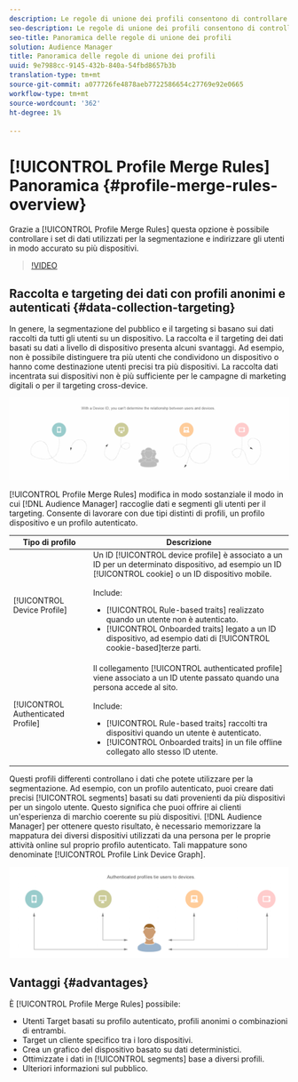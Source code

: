 ```yaml
---
description: Le regole di unione dei profili consentono di controllare i set di dati utilizzati per la segmentazione e di eseguire il targeting accurato di una persona su più dispositivi.
seo-description: Le regole di unione dei profili consentono di controllare i set di dati utilizzati per la segmentazione e di eseguire il targeting accurato di una persona su più dispositivi.
seo-title: Panoramica delle regole di unione dei profili
solution: Audience Manager
title: Panoramica delle regole di unione dei profili
uuid: 9e7988cc-9145-432b-840a-54fbd8657b3b
translation-type: tm+mt
source-git-commit: a077726fe4878aeb7722586654c27769e92e0665
workflow-type: tm+mt
source-wordcount: '362'
ht-degree: 1%

---
```



# [!UICONTROL Profile Merge Rules] Panoramica {#profile-merge-rules-overview}

Grazie a [!UICONTROL Profile Merge Rules] questa opzione è possibile controllare i set di dati utilizzati per la segmentazione e indirizzare gli utenti in modo accurato su più dispositivi.

>[!VIDEO](https://video.tv.adobe.com/v/28974)

## Raccolta e targeting dei dati con profili anonimi e autenticati {#data-collection-targeting}

In genere, la segmentazione del pubblico e il targeting si basano sui dati raccolti da tutti gli utenti su un dispositivo. La raccolta e il targeting dei dati basati su dati a livello di dispositivo presenta alcuni svantaggi. Ad esempio, non è possibile distinguere tra più utenti che condividono un dispositivo o hanno come destinazione utenti precisi tra più dispositivi. La raccolta dati incentrata sui dispositivi non è più sufficiente per le campagne di marketing digitali o per il targeting cross-device.

![](assets/unauthenticated2.png)

[!UICONTROL Profile Merge Rules] modifica in modo sostanziale il modo in cui [!DNL Audience Manager] raccoglie dati e segmenti gli utenti per il targeting. Consente di lavorare con due tipi distinti di profili, un profilo dispositivo e un profilo [](../../reference/visitor-authentication-states.md)autenticato.

| Tipo di profilo | Descrizione |
|---|---|
| [!UICONTROL Device Profile] | Un ID [!UICONTROL device profile] è associato a un ID per un determinato dispositivo, ad esempio un ID [!UICONTROL cookie] o un ID dispositivo mobile.<br><br> Include:<ul><li>[!UICONTROL Rule-based traits] realizzato quando un utente non è autenticato.</li><li>[!UICONTROL Onboarded traits] legato a un ID dispositivo, ad esempio dati di [!UICONTROL cookie-based]terze parti.</li></ul> |
| [!UICONTROL Authenticated Profile] | Il collegamento [!UICONTROL authenticated profile] viene associato a un ID utente passato quando una persona accede al sito.<br><br>Include:<ul><li>[!UICONTROL Rule-based traits] raccolti tra dispositivi quando un utente è autenticato.</li><li>[!UICONTROL Onboarded traits] in un file offline collegato allo stesso ID utente.</li></ul> |

Questi profili differenti controllano i dati che potete utilizzare per la segmentazione. Ad esempio, con un profilo [](../../reference/visitor-authentication-states.md)autenticato, puoi creare dati precisi [!UICONTROL segments] basati su dati provenienti da più dispositivi per un singolo utente. Questo significa che puoi offrire ai clienti un&#39;esperienza di marchio coerente su più dispositivi. [!DNL Audience Manager] per ottenere questo risultato, è necessario memorizzare la mappatura dei diversi dispositivi utilizzati da una persona per le proprie attività online sul proprio profilo [](../../reference/visitor-authentication-states.md)autenticato. Tali mappature sono denominate [!UICONTROL Profile Link Device Graph].

![](assets/authenticated2.png)

## Vantaggi {#advantages}

È [!UICONTROL Profile Merge Rules] possibile:

* Utenti Target basati su profilo [](../../reference/visitor-authentication-states.md)autenticato, profili anonimi o combinazioni di entrambi.
* Target un cliente specifico tra i loro dispositivi.
* Crea un grafico del dispositivo basato su dati deterministici.
* Ottimizzate i dati in [!UICONTROL segments] base a diversi profili.
* Ulteriori informazioni sul pubblico.

